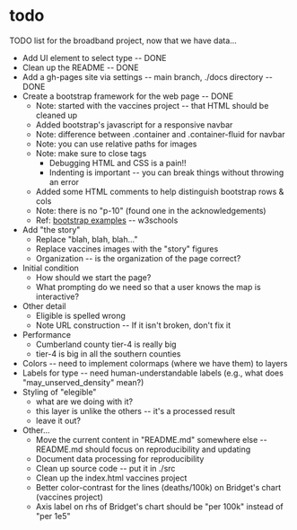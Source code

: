 
# todo

TODO list for the broadband project, now that we have data...

* Add UI element to select type -- DONE
* Clean up the README -- DONE
* Add a gh-pages site via settings -- main branch, ./docs directory -- DONE
* Create a bootstrap framework for the web page -- DONE
  * Note: started with the vaccines project -- that HTML should be cleaned up
  * Added bootstrap's javascript for a responsive navbar
  * Note: difference between .container and .container-fluid for navbar
  * Note: you can use relative paths for images
  * Note: make sure to close tags
    * Debugging HTML and CSS is a pain!!
    * Indenting is important -- you can break things without throwing an error
  * Added some HTML comments to help distinguish bootstrap rows & cols
  * Note: there is no "p-10" (found one in the acknowledgements)
  * Ref: [bootstrap examples](https://www.w3schools.com/bootstrap/bootstrap_examples.asp) -- w3schools
* Add "the story"
  * Replace "blah, blah, blah..."
  * Replace vaccines images with the "story" figures
  * Organization -- is the organization of the page correct?
* Initial condition
  * How should we start the page?
  * What prompting do we need so that a user knows the map is interactive?
* Other detail
  * Eligible is spelled wrong
  * Note URL construction -- If it isn't broken, don't fix it
* Performance
  * Cumberland county tier-4 is really big
  * tier-4 is big in all the southern counties 
* Colors -- need to implement colormaps (where we have them) to layers
* Labels for type -- need human-understandable labels (e.g., what does "may_unserved_density" mean?)
* Styling of "elegible"
  * what are we doing with it?
  * this layer is unlike the others -- it's a processed result
  * leave it out?
* Other...
  * Move the current content in "README.md" somewhere else -- README.md should focus on reproducibility and updating
  * Document data processing for reproducibility
  * Clean up source code -- put it in ./src
  * Clean up the index.html vaccines project
  * Better color-contrast for the lines (deaths/100k) on Bridget's chart (vaccines project)
  * Axis label on rhs of Bridget's chart should be "per 100k" instead of "per 1e5"

